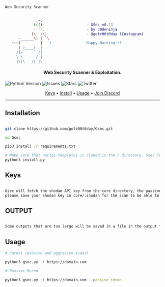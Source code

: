 ```bash

Web Security Scanner


              ,~,
             ((()-                   - GSec v0.13
             -''-.                   - by c0deninja 
            (\  /\)                  - @gotr00t0day (Instagram)
      ~______\) | `\
   ~~~(         |  ')                Happy Hacking!!!
      | )____(  |                    
     /|/     ` /|
     \ \      / |
     |\|\   /| |\
```
<h4 align="center">Web Security Scanner &amp; Exploitation.</h4>


![Python Version](https://img.shields.io/badge/python-3.9.12-green)
![Issues](https://img.shields.io/github/issues/gotr00t0day/Gsec)
![Stars](https://img.shields.io/github/stars/gotr00t0day/Gsec)
![Twitter](https://img.shields.io/twitter/url?label=Twitter&style=social&url=https%3A%2F%2Ftwitter.com%2Fgotr00t0day)


<p align="center">
  <a href="#keys">Keys</a> •
  <a href="#installation">Install</a> •
  <a href="#usage">Usage</a> •
  <a href="https://discord.gg/59cKfqNNHq">Join Discord</a>
</p>

<hr>

## Installation

```bash

git clone https://github.com/gotr00t0day/Gsec.git

cd Gsec

pip3 install -r requirements.txt

# Make sure that nuclei-templates is cloned in the / directory. Gsec fetches the templates from ~/nuclei-templates
python3 install.py

```

## Keys

```bash

Gsec will fetch the shodan API key from the core directory, the passive recon script supports scanning with shodan,
please save your shodan key in core/.shodan for the scan to be able to work.


```

## OUTPUT

```bash

Some outputs that are too large will be saved in a file in the output folder / directory.


```

## Usage

```bash
# normal (passive and aggresive scans)

python3 gsec.py -t https://domain.com

# Passive Recon

python3 gsec.py -t https://domain.com --passive_recon

```
